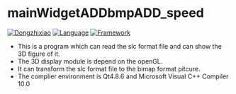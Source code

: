 mainWidgetADDbmpADD_speed
================
[![Dongzhixiao](https://img.shields.io/badge/Made%20by-Dongzhixiao-ff69b4.svg)](https://github.com/Dongzhixiao)
[![Language](https://img.shields.io/badge/Language-C++-yellow.svg)](http://www.cplusplus.com/)
[![Framework](https://img.shields.io/badge/Framework-Qt-brightgreen.svg)](https://www.qt.io/)
- This is a program which can read the slc format file and can show the 3D figure of it. 
- The 3D display module is depend on the openGL.
- It can transform the slc format file to the bimap format pitcure.
- The complier environment is Qt4.8.6 and Microsoft Visual C++ Compiler 10.0
